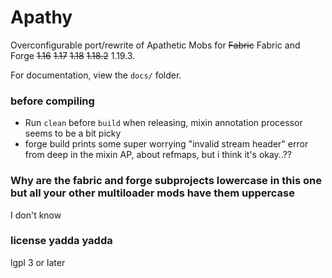# Apathy

Overconfigurable port/rewrite of Apathetic Mobs for ~~Fabric~~ Fabric and Forge ~~1.16~~ ~~1.17~~ ~~1.18~~ ~~1.18.2~~ 1.19.3.

For documentation, view the `docs/` folder.

### before compiling

* Run `clean` before `build` when releasing, mixin annotation processor seems to be a bit picky
* forge build prints some super worrying "invalid stream header" error from deep in the mixin AP, about refmaps, but i think it's okay..??

### Why are the fabric and forge subprojects lowercase in this one but all your other multiloader mods have them uppercase

I don't know

### license yadda yadda

lgpl 3 or later